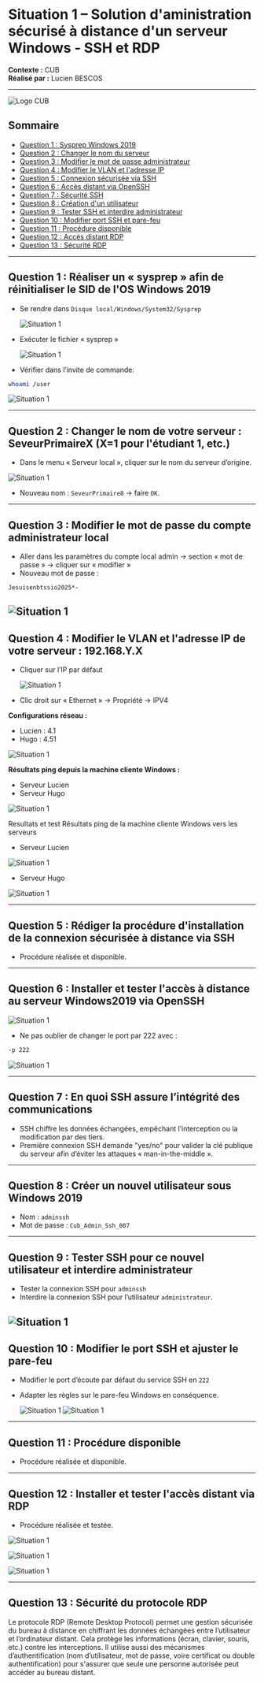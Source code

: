 # Situation 1 – Solution d'aministration sécurisé à distance d'un serveur Windows - SSH et RDP

**Contexte :** CUB  
**Réalisé par :** Lucien BESCOS  

---


![Logo CUB](../../medias/logocub.png)


## Sommaire

- [Question 1 : Sysprep Windows 2019](#question-1-réaliser-un-sysprep-afin-de-réinitialiser-le-sid-de-los-windows-2019)
- [Question 2 : Changer le nom du serveur](#question-2-changer-le-nom-de-votre-serveur-seveurprimairex-x1-pour-létudiant-1-etc)
- [Question 3 : Modifier le mot de passe administrateur](#question-3-modifier-le-mot-de-passe-du-compte-administrateur-local-pour-respecter-les-recommandations-de-lansi)
- [Question 4 : Modifier le VLAN et l'adresse IP](#question-4-modifier-le-vlan-et-ladresse-ip-de-votre-serveur-192168yx)
- [Question 5 : Connexion sécurisée via SSH](#question-5-rédiger-la-procédure-dinstallation-de-la-connexion-sécurisée-à-distance-via-ssh)
- [Question 6 : Accès distant via OpenSSH](#question-6-installer-et-tester-laccès-à-distance-au-serveur-windows2019-via-openssh)
- [Question 7 : Sécurité SSH](#question-7-en-quoi-lutilisation-du-protocole-ssh-permet-til-dassurer-une-intégrité-des-communications)
- [Question 8 : Création d'un utilisateur](#question-8-créer-un-nouvel-utilisateur-sous-windows-2019)
- [Question 9 : Tester SSH et interdire administrateur](#question-9-tester-la-connexion-ssh-pour-ce-nouvel-utilisateur-puis-interdire-une-connexion-ssh-avec-lutilisateur-administrateur)
- [Question 10 : Modifier port SSH et pare-feu](#question-10-modifier-le-port-découte-par-défaut-du-service-ssh-en-222-et-réaliser-les-modifications-sur-le-pare-feu-windows-en-conséquences)
- [Question 11 : Procédure disponible](#question-11-procédure-réalisée-et-disponible)
- [Question 12 : Accès distant RDP](#question-12-installer-et-tester-laccès-à-distance-au-serveur-windows2019-via-le-protocole-rdp)
- [Question 13 : Sécurité RDP](#question-13-en-quoi-le-protocole-rdp-permet-dassurer-une-gestion-sécurisée-du-bureau-à-distance)

---

## Question 1 : Réaliser un « sysprep » afin de réinitialiser le SID de l'OS Windows 2019

- Se rendre dans `Disque local/Windows/System32/Sysprep`

  ![Situation 1](../../medias/sit1_1.png)



- Exécuter le fichier « sysprep »

  ![Situation 1](../../medias/sit1_2.png)

- Vérifier dans l’invite de commande:

```bash
whoami /user
```
 
![Situation 1](../../medias/sit1_3.png)


---

## Question 2 : Changer le nom de votre serveur : SeveurPrimaireX (X=1 pour l'étudiant 1, etc.)

- Dans le menu « Serveur local », cliquer sur le nom du serveur d’origine.

![Situation 1](../../medias/sit1_4.png)

- Nouveau nom : `SeveurPrimaire8` → faire `OK`.


---

## Question 3 : Modifier le mot de passe du compte administrateur local

- Aller dans les paramètres du compte local admin → section « mot de passe » → cliquer sur « modifier »  
- Nouveau mot de passe :  

```
Jesuisenbtssio2025*-
```



![Situation 1](../../medias/sit1_5.png)
---

## Question 4 : Modifier le VLAN et l'adresse IP de votre serveur : 192.168.Y.X

- Cliquer sur l’IP par défaut

  ![Situation 1](../../medias/sit1_6.png)

- Clic droit sur « Ethernet » → Propriété → IPV4


**Configurations réseau :**

- Lucien : 4.1  
- Hugo : 4.51

![Situation 1](../../medias/sit1_7.png)


**Résultats ping depuis la machine cliente Windows :**  

- Serveur Lucien  
- Serveur Hugo

![Situation 1](../../medias/sit1_8.png)

Resultats et test
Résultats ping de la machine cliente Windows vers les serveurs

- Serveur Lucien
  
  
![Situation 1](../../medias/sit1_9.png)

- Serveur Hugo

  
![Situation 1](../../medias/sit1_10.png)

---

## Question 5 : Rédiger la procédure d'installation de la connexion sécurisée à distance via SSH

- Procédure réalisée et disponible.

---

## Question 6 : Installer et tester l'accès à distance au serveur Windows2019 via OpenSSH


![Situation 1](../../medias/sit1_11.png)

- Ne pas oublier de changer le port par 222 avec :  

```bash
-p 222
```
![Situation 1](../../medias/sit1_12.png)



---

## Question 7 : En quoi SSH assure l’intégrité des communications

- SSH chiffre les données échangées, empêchant l’interception ou la modification par des tiers.  
- Première connexion SSH demande "yes/no" pour valider la clé publique du serveur afin d’éviter les attaques « man-in-the-middle ».  

---

## Question 8 : Créer un nouvel utilisateur sous Windows 2019

- Nom : `adminssh`  
- Mot de passe : `Cub_Admin_Ssh_007`


---

## Question 9 : Tester SSH pour ce nouvel utilisateur et interdire administrateur

- Tester la connexion SSH pour `adminssh`  
- Interdire la connexion SSH pour l’utilisateur `administrateur`.


![Situation 1](../../medias/sit1_13.png)
---

## Question 10 : Modifier le port SSH et ajuster le pare-feu

- Modifier le port d’écoute par défaut du service SSH en `222`  
- Adapter les règles sur le pare-feu Windows en conséquence.

  ![Situation 1](../../medias/sit1_14.png)
  ![Situation 1](../../medias/sit1_15.png)

---

## Question 11 : Procédure disponible

- Procédure réalisée et disponible.

---

## Question 12 : Installer et tester l'accès distant via RDP

- Procédure réalisée et testée.

![Situation 1](../../medias/sit1_16.png)

![Situation 1](../../medias/sit1_17.png)

![Situation 1](../../medias/sit1_18.png)

---

## Question 13 : Sécurité du protocole RDP

Le protocole RDP (Remote Desktop Protocol) permet une gestion sécurisée du bureau à distance en chiffrant les données échangées entre l’utilisateur et l’ordinateur distant. Cela protège les informations (écran, clavier, souris, etc.) contre les interceptions.
Il utilise aussi des mécanismes d’authentification (nom d’utilisateur, mot de passe, voire certificat ou double authentification) pour s'assurer que seule une personne autorisée peut accéder au bureau distant.

